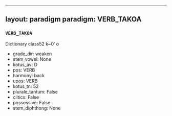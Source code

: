 
---
layout: paradigm
paradigm: VERB_TAKOA
---
### ` VERB_TAKOA `

Dictionary class52 k~0’ o
* grade_dir: weaken
* stem_vowel: None
* kotus_av: D
* pos: VERB
* harmony: back
* upos: VERB
* kotus_tn: 52
* plurale_tantum: False
* clitics: False
* possessive: False
* stem_diphthong: None

